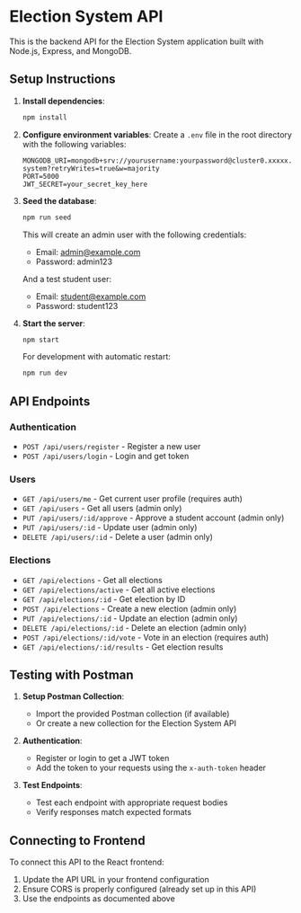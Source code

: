 # Election System API

This is the backend API for the Election System application built with Node.js, Express, and MongoDB.

## Setup Instructions

1. **Install dependencies**:
   ```bash
   npm install
   ```

2. **Configure environment variables**:
   Create a `.env` file in the root directory with the following variables:
   ```
   MONGODB_URI=mongodb+srv://yourusername:yourpassword@cluster0.xxxxx.mongodb.net/election-system?retryWrites=true&w=majority
   PORT=5000
   JWT_SECRET=your_secret_key_here
   ```

3. **Seed the database**:
   ```bash
   npm run seed
   ```
   This will create an admin user with the following credentials:
   - Email: admin@example.com
   - Password: admin123

   And a test student user:
   - Email: student@example.com
   - Password: student123

4. **Start the server**:
   ```bash
   npm start
   ```
   
   For development with automatic restart:
   ```bash
   npm run dev
   ```

## API Endpoints

### Authentication
- `POST /api/users/register` - Register a new user
- `POST /api/users/login` - Login and get token

### Users
- `GET /api/users/me` - Get current user profile (requires auth)
- `GET /api/users` - Get all users (admin only)
- `PUT /api/users/:id/approve` - Approve a student account (admin only)
- `PUT /api/users/:id` - Update user (admin only)
- `DELETE /api/users/:id` - Delete a user (admin only)

### Elections
- `GET /api/elections` - Get all elections
- `GET /api/elections/active` - Get all active elections
- `GET /api/elections/:id` - Get election by ID
- `POST /api/elections` - Create a new election (admin only)
- `PUT /api/elections/:id` - Update an election (admin only)
- `DELETE /api/elections/:id` - Delete an election (admin only)
- `POST /api/elections/:id/vote` - Vote in an election (requires auth)
- `GET /api/elections/:id/results` - Get election results

## Testing with Postman

1. **Setup Postman Collection**:
   - Import the provided Postman collection (if available)
   - Or create a new collection for the Election System API

2. **Authentication**:
   - Register or login to get a JWT token
   - Add the token to your requests using the `x-auth-token` header

3. **Test Endpoints**:
   - Test each endpoint with appropriate request bodies
   - Verify responses match expected formats

## Connecting to Frontend

To connect this API to the React frontend:

1. Update the API URL in your frontend configuration
2. Ensure CORS is properly configured (already set up in this API)
3. Use the endpoints as documented above 